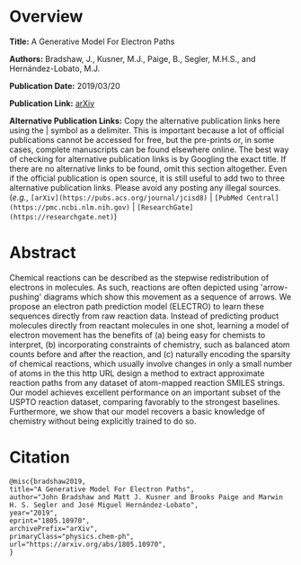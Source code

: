 # Overview
**Title:**
A Generative Model For Electron Paths

**Authors:**
Bradshaw, J., Kusner, M.J., Paige, B., Segler, M.H.S., and Hernández-Lobato, M.J.

**Publication Date:**
2019/03/20

**Publication Link:**
[arXiv](https://arxiv.org/abs/1805.10970)

**Alternative Publication Links:**
Copy the alternative publication links here using the | symbol as a delimiter.
This is important because a lot of official publications cannot be accessed for free, but the pre-prints or, in some cases, complete manuscripts can be found elsewhere online.
The best way of checking for alternative publication links is by Googling the exact title.
If there are no alternative links to be found, omit this section altogether.
Even if the official publication is open source, it is still useful to add two to three alternative publication links.
Please avoid any posting any illegal sources.
(_e.g._, `[arXiv](https://pubs.acs.org/journal/jcisd8)` | `[PubMed Central](https://pmc.ncbi.nlm.nih.gov)` | `[ResearchGate](https://researchgate.net)`)


# Abstract
Chemical reactions can be described as the stepwise redistribution of electrons in molecules. 
As such, reactions are often depicted using 'arrow-pushing' diagrams which show this movement as a sequence of arrows. 
We propose an electron path prediction model (ELECTRO) to learn these sequences directly from raw reaction data. 
Instead of predicting product molecules directly from reactant molecules in one shot, learning a model of electron movement has the benefits of (a) being easy for chemists to interpret, (b) incorporating constraints of chemistry, such as balanced atom counts before and after the reaction, and (c) naturally encoding the sparsity of chemical reactions, which usually involve changes in only a small number of atoms in the this http URL design a method to extract approximate reaction paths from any dataset of atom-mapped reaction SMILES strings. 
Our model achieves excellent performance on an important subset of the USPTO reaction dataset, comparing favorably to the strongest baselines. 
Furthermore, we show that our model recovers a basic knowledge of chemistry without being explicitly trained to do so.


# Citation
```
@misc{bradshaw2019,
title="A Generative Model For Electron Paths", 
author="John Bradshaw and Matt J. Kusner and Brooks Paige and Marwin H. S. Segler and José Miguel Hernández-Lobato",
year="2019",
eprint="1805.10970",
archivePrefix="arXiv",
primaryClass="physics.chem-ph",
url="https://arxiv.org/abs/1805.10970", 
}
```

